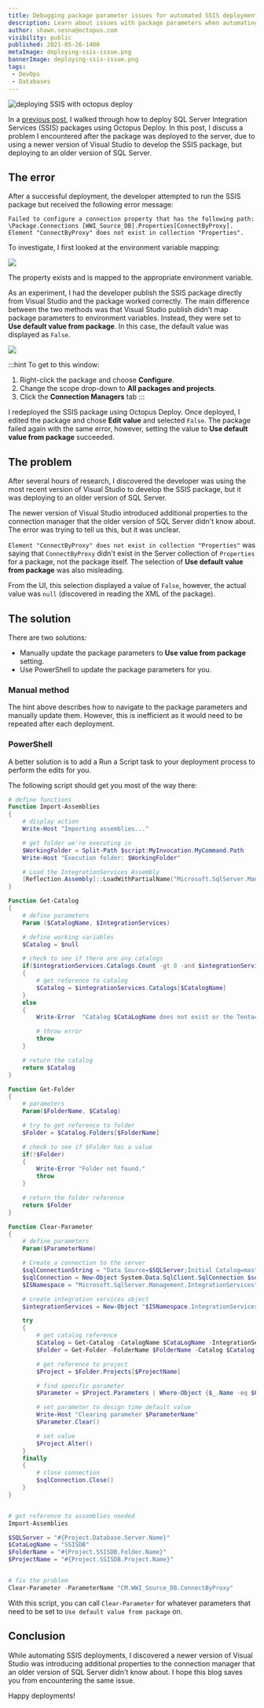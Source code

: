 ```yaml
---
title: Debugging package parameter issues for automated SSIS deployments
description: Learn about issues with package parameters when automating SSIS deployments, and how to avoid an error using different versions of Visual Studio and SQL Server.
author: shawn.sesna@octopus.com
visibility: public
published: 2021-05-26-1400
metaImage: deploying-ssis-issue.png
bannerImage: deploying-ssis-issue.png
tags:
 - DevOps
 - Databases
---
```


![deploying SSIS with octopus deploy](deploying-ssis-issue.png)

In a [previous post](https://octopus.com/blog/deploying-ssis), I walked through how to deploy SQL Server Integration Services (SSIS) packages using Octopus Deploy.  In this post, I discuss a problem I encountered after the package was deployed to the server, due to using a newer version of Visual Studio to develop the SSIS package, but deploying to an older version of SQL Server.

## The error
After a successful deployment, the developer attempted to run the SSIS package but received the following error message:

```
Failed to configure a connection property that has the following path: \Package.Connections [WWI_Source_DB].Properties[ConnectByProxy]. Element "ConnectByProxy" does not exist in collection "Properties".
```

To investigate, I first looked at the environment variable mapping:

![](ssis-environment-mapping.png)

The property exists and is mapped to the appropriate environment variable.

As an experiment, I had the developer publish the SSIS package directly from Visual Studio and the package worked correctly.  The main difference between the two methods was that Visual Studio publish didn't map package parameters to environment variables.  Instead, they were set to **Use default value from package**.  In this case, the default value was displayed as `False`.

![](ssis-package-parameter.png)

:::hint
To get to this window:

1. Right-click the package and choose **Configure**.
1. Change the scope drop-down to **All packages and projects**.
1. Click the **Connection Managers** tab
:::

I redeployed the SSIS package using Octopus Deploy.  Once deployed, I edited the package and chose **Edit value** and selected `False`.  The package failed again with the same error, however, setting the value to **Use default value from package** succeeded.

## The problem

After several hours of research, I discovered the developer was using the most recent version of Visual Studio to develop the SSIS package, but it was deploying to an older version of SQL Server.  

The newer version of Visual Studio introduced additional properties to the connection manager that the older version of SQL Server didn't know about. The error was trying to tell us this, but it was unclear.

`Element "ConnectByProxy" does not exist in collection "Properties"` was saying that `ConnectByProxy` didn't exist in the Server collection of `Properties` for a package, not the package itself.  The selection of **Use default value from package** was also misleading.  

From the UI, this selection displayed a value of `False`, however, the actual value was `null` (discovered in reading the XML of the package).

## The solution
There are two solutions:

- Manually update the package parameters to **Use value from package** setting.
- Use PowerShell to update the package parameters for you.

### Manual method
The hint above describes how to navigate to the package parameters and manually update them.  However, this is inefficient as it would need to be repeated after each deployment.

### PowerShell
A better solution is to add a Run a Script task to your deployment process to perform the edits for you.

The following script should get you most of the way there:

```PowerShell
# define functions
Function Import-Assemblies
{
    # display action
    Write-Host "Importing assemblies..."

    # get folder we're executing in
    $WorkingFolder = Split-Path $script:MyInvocation.MyCommand.Path
    Write-Host "Execution folder: $WorkingFolder"

    # Load the IntegrationServices Assembly
    [Reflection.Assembly]::LoadWithPartialName("Microsoft.SqlServer.Management.IntegrationServices") | Out-Null # Out-Null suppresses a message that would normally be displayed saying it loaded out of GAC
}

Function Get-Catalog
{
    # define parameters
    Param ($CatalogName, $IntegrationServices)

    # define working variables
    $Catalog = $null

    # check to see if there are any catalogs
    if($integrationServices.Catalogs.Count -gt 0 -and $integrationServices.Catalogs[$CatalogName])
    {
        # get reference to catalog
        $Catalog = $integrationServices.Catalogs[$CatalogName]
    }
    else
    {
        Write-Error  "Catalog $CataLogName does not exist or the Tentacle account does not have access to it."

        # throw error
        throw
    }

    # return the catalog
    return $Catalog
}

Function Get-Folder
{
    # parameters
    Param($FolderName, $Catalog)

    # try to get reference to folder
    $Folder = $Catalog.Folders[$FolderName]

    # check to see if $Folder has a value
    if(!$Folder)
    {
        Write-Error "Folder not found."
        throw
    }

    # return the folder reference
    return $Folder
}

Function Clear-Parameter
{
    # define parameters
    Param($ParameterName)

    # Create a connection to the server
    $sqlConnectionString = "Data Source=$SQLServer;Initial Catalog=master;Integrated Security=SSPI;"
    $sqlConnection = New-Object System.Data.SqlClient.SqlConnection $sqlConnectionString
    $ISNamespace = "Microsoft.SqlServer.Management.IntegrationServices"

    # create integration services object
    $integrationServices = New-Object "$ISNamespace.IntegrationServices" $sqlConnection

    try
    {
        # get catalog reference
        $Catalog = Get-Catalog -CatalogName $CataLogName -IntegrationServices $integrationServices
        $Folder = Get-Folder -FolderName $FolderName -Catalog $Catalog

        # get reference to project
        $Project = $Folder.Projects[$ProjectName]

        # find specific parameter
        $Parameter = $Project.Parameters | Where-Object {$_.Name -eq $ParameterName}

        # set parameter to design time default value
        Write-Host "Clearing parameter $ParameterName"
        $Parameter.Clear()

        # set value
        $Project.Alter()
    }
    finally
    {
        # close connection
        $sqlConnection.Close()
    }
}


# get reference to assemblies needed
Import-Assemblies

$SQLServer = "#{Project.Database.Server.Name}"
$CataLogName = "SSISDB"
$FolderName = "#{Project.SSISDB.Folder.Name}"
$ProjectName = "#{Project.SSISDB.Project.Name}"


# fix the problem
Clear-Parameter -ParameterName "CM.WWI_Source_DB.ConnectByProxy"
```

With this script, you can call `Clear-Parameter` for whatever parameters that need to be set to `Use default value from package` on.

## Conclusion

While automating SSIS deployments, I discovered a newer version of Visual Studio was introducing additional properties to the connection manager that an older version of SQL Server didn't know about. I hope this blog saves you from encountering the same issue.

Happy deployments!

